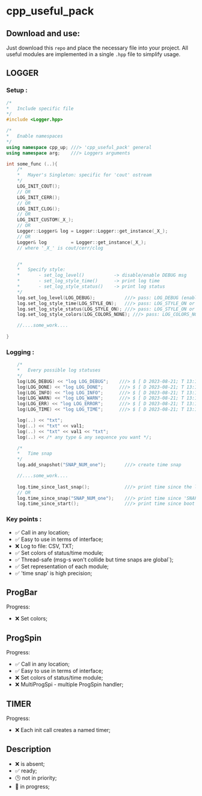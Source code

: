 # cpp_useful_pack

## Download and use:

Just download this `repo` and place the necessary file into your project. All useful modules are implemented in a single `.hpp` file to simplify usage.

## LOGGER

### Setup :

```C++
/*
*   Include specific file
*/
#include <Logger.hpp>

/*
*   Enable namespaces
*/
using namespace cpp_up; ///> 'cpp_useful_pack' general
using namespace arg;    ///> Loggers arguments

int some_func (..){
    /*
    *   Mayer's Singleton: specific for 'cout' ostream
    */
    LOG_INIT_COUT();
    // OR
    LOG_INIT_CERR();
    // OR
    LOG_INIT_CLOG();
    // OR
    LOG_INIT_CUSTOM(_X_);
    // OR
    Logger::Logger& log = Logger::Logger::get_instance(_X_);
    // OR
    Logger& log         = Logger::get_instance(_X_);
    // where '_X_' is cout/cerr/clog


    /*
    *   Specify style:
    *       - set_log_level()           -> disable/enable DEBUG msg
    *       - set_log_style_time()      -> print log time
    *       - set_log_style_status()    -> print log status
    */
    log.set_log_level(LOG_DEBUG);           ///> pass: LOG_DEBUG (enable DEBUG) or LOG_DEFAULT (disable DEBUG)
    log.set_log_style_time(LOG_STYLE_ON);   ///> pass: LOG_STYLE_ON or LOG_STYLE_OFF
    log.set_log_style_status(LOG_STYLE_ON); ///> pass: LOG_STYLE_ON or LOG_STYLE_OFF
    log.set_log_style_colors(LOG_COLORS_NONE); ///> pass: LOG_COLORS_NONE or LOG_COLORS_REGULAR or LOG_COLORS_BOLD or LOG_COLORS_BACKGROUND

    //....some_work....
    
}
```

### Logging :

```C++
    /*
    *   Every possible log statuses
    */
    log(LOG_DEBUG) << "log LOG_DEBUG";    ///> $ [ D 2023-08-21; T 13:17:26 ][ DEBUG   ]: log LOG_DEBUG
    log(LOG_DONE) << "log LOG_DONE";      ///> $ [ D 2023-08-21; T 13:17:26 ][ DONE    ]: log LOG_DONE
    log(LOG_INFO) << "log LOG_INFO";      ///> $ [ D 2023-08-21; T 13:17:26 ][ INFO    ]: log LOG_INFO
    log(LOG_WARN) << "log LOG_WARN";      ///> $ [ D 2023-08-21; T 13:17:26 ][ WARNING ]: log LOG_WARN
    log(LOG_ERR) << "log LOG_ERROR";      ///> $ [ D 2023-08-21; T 13:17:26 ][ ERROR   ]: log LOG_ERROR
    log(LOG_TIME) << "log LOG_TIME";      ///> $ [ D 2023-08-21; T 13:17:26 ][ TIME    ]: log LOG_TIME

    log(..) << "txt";
    log(..) << "txt" << val1;
    log(..) << "txt" << val1 << "txt";
    log(..) << /* any type & any sequence you want */;

    /*
    *   Time snap
    */
    log.add_snapshot("SNAP_NUM_one");       ///> create time snap

    //....some_work....
    
    log.time_since_last_snap();             ///> print time since the last added time snap
    // OR
    log.time_since_snap("SNAP_NUM_one");    ///> print time since 'SNAP_NUM_one' init
    log.time_since_start();                 ///> print time since boot
```
### Key points :

- ✅  Call in any location;
- ✅  Easy to use in terms of interface;
- ❌  Log to file: CSV, TXT;
- ✅  Set colors of status/time module;
- ✅  Thread-safe (msg-s won't collide but time snaps are global`);
- ✅  Set representation of each module;
- ✅  'time snap' is high precision;

## ProgBar

Progress:

- ❌  Set colors;

## ProgSpin

Progress:

- ✅  Call in any location;
- ✅  Easy to use in terms of interface;
- ❌  Set colors of status/time module;
- ❌  MultiProgSpi - multiple ProgSpin handler;
  
## TIMER

Progress:

- ❌  Each init call creates a named timer;

## Description

- ❌  is absent;
- ✅  ready;
- 🕒  not in priority;
- 🚧  in progress;

